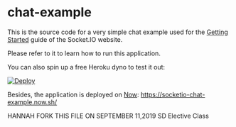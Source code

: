 # chat-example

This is the source code for a very simple chat example used for
the [Getting Started](http://socket.io/get-started/chat/) guide
of the Socket.IO website.

Please refer to it to learn how to run this application.

You can also spin up a free Heroku dyno to test it out:

[![Deploy](https://www.herokucdn.com/deploy/button.png)](https://heroku.com/deploy?template=https://github.com/socketio/chat-example)

Besides, the application is deployed on [Now](https://zeit.co/now): https://socketio-chat-example.now.sh/

HANNAH FORK THIS FILE ON SEPTEMBER 11,2019
SD Elective Class